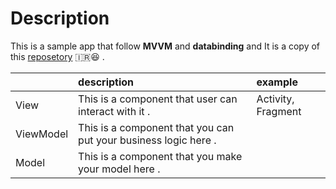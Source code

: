 # Description
This is a sample app that follow **MVVM** and **databinding** and It is
a copy of this
[reposetory](https://github.com/husaynhakeem/TicTacToe-MVVM)
:iran::laughing: .

|           | description                                                       |example         |
|:------    |:------                                                            |:------            |
|  View     |  This is a component that user can interact with it .             |Activity, Fragment|
|  ViewModel|  This is a component that you can put your business logic here .  |                   |
|  Model    |  This is a component that you make your model here .              |                   |

